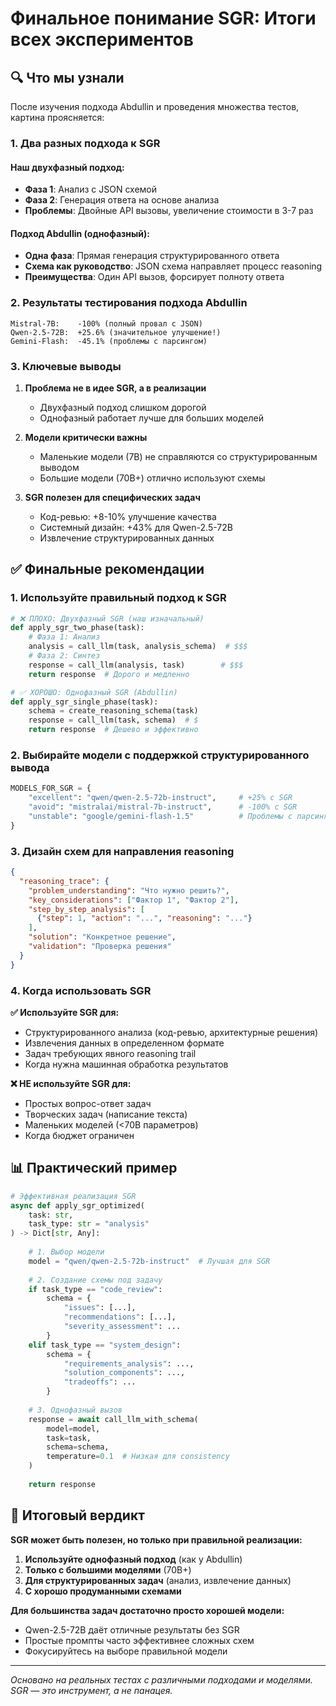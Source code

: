 # Финальное понимание SGR: Итоги всех экспериментов

## 🔍 Что мы узнали

После изучения подхода Abdullin и проведения множества тестов, картина проясняется:

### 1. Два разных подхода к SGR

#### Наш двухфазный подход:
- **Фаза 1**: Анализ с JSON схемой
- **Фаза 2**: Генерация ответа на основе анализа
- **Проблемы**: Двойные API вызовы, увеличение стоимости в 3-7 раз

#### Подход Abdullin (однофазный):
- **Одна фаза**: Прямая генерация структурированного ответа
- **Схема как руководство**: JSON схема направляет процесс reasoning
- **Преимущества**: Один API вызов, форсирует полноту ответа

### 2. Результаты тестирования подхода Abdullin

```
Mistral-7B:    -100% (полный провал с JSON)
Qwen-2.5-72B:  +25.6% (значительное улучшение!)
Gemini-Flash:  -45.1% (проблемы с парсингом)
```

### 3. Ключевые выводы

1. **Проблема не в идее SGR, а в реализации**
   - Двухфазный подход слишком дорогой
   - Однофазный работает лучше для больших моделей

2. **Модели критически важны**
   - Маленькие модели (7B) не справляются со структурированным выводом
   - Большие модели (70B+) отлично используют схемы

3. **SGR полезен для специфических задач**
   - Код-ревью: +8-10% улучшение качества
   - Системный дизайн: +43% для Qwen-2.5-72B
   - Извлечение структурированных данных

## ✅ Финальные рекомендации

### 1. Используйте правильный подход к SGR

```python
# ❌ ПЛОХО: Двухфазный SGR (наш изначальный)
def apply_sgr_two_phase(task):
    # Фаза 1: Анализ
    analysis = call_llm(task, analysis_schema)  # $$$
    # Фаза 2: Синтез
    response = call_llm(analysis, task)        # $$$
    return response  # Дорого и медленно

# ✅ ХОРОШО: Однофазный SGR (Abdullin)
def apply_sgr_single_phase(task):
    schema = create_reasoning_schema(task)
    response = call_llm(task, schema)  # $
    return response  # Дешево и эффективно
```

### 2. Выбирайте модели с поддержкой структурированного вывода

```python
MODELS_FOR_SGR = {
    "excellent": "qwen/qwen-2.5-72b-instruct",     # +25% с SGR
    "avoid": "mistralai/mistral-7b-instruct",      # -100% с SGR
    "unstable": "google/gemini-flash-1.5"          # Проблемы с парсингом
}
```

### 3. Дизайн схем для направления reasoning

```json
{
  "reasoning_trace": {
    "problem_understanding": "Что нужно решить?",
    "key_considerations": ["Фактор 1", "Фактор 2"],
    "step_by_step_analysis": [
      {"step": 1, "action": "...", "reasoning": "..."}
    ],
    "solution": "Конкретное решение",
    "validation": "Проверка решения"
  }
}
```

### 4. Когда использовать SGR

**✅ Используйте SGR для:**
- Структурированного анализа (код-ревью, архитектурные решения)
- Извлечения данных в определенном формате
- Задач требующих явного reasoning trail
- Когда нужна машинная обработка результатов

**❌ НЕ используйте SGR для:**
- Простых вопрос-ответ задач
- Творческих задач (написание текста)
- Маленьких моделей (<70B параметров)
- Когда бюджет ограничен

## 📊 Практический пример

```python
# Эффективная реализация SGR
async def apply_sgr_optimized(
    task: str,
    task_type: str = "analysis"
) -> Dict[str, Any]:
    
    # 1. Выбор модели
    model = "qwen/qwen-2.5-72b-instruct"  # Лучшая для SGR
    
    # 2. Создание схемы под задачу
    if task_type == "code_review":
        schema = {
            "issues": [...],
            "recommendations": [...],
            "severity_assessment": ...
        }
    elif task_type == "system_design":
        schema = {
            "requirements_analysis": ...,
            "solution_components": ...,
            "tradeoffs": ...
        }
    
    # 3. Однофазный вызов
    response = await call_llm_with_schema(
        model=model,
        task=task,
        schema=schema,
        temperature=0.1  # Низкая для consistency
    )
    
    return response
```

## 🎯 Итоговый вердикт

**SGR может быть полезен, но только при правильной реализации:**

1. **Используйте однофазный подход** (как у Abdullin)
2. **Только с большими моделями** (70B+)
3. **Для структурированных задач** (анализ, извлечение данных)
4. **С хорошо продуманными схемами**

**Для большинства задач достаточно просто хорошей модели:**
- Qwen-2.5-72B даёт отличные результаты без SGR
- Простые промпты часто эффективнее сложных схем
- Фокусируйтесь на выборе правильной модели

---

*Основано на реальных тестах с различными подходами и моделями. SGR — это инструмент, а не панацея.*